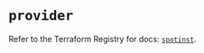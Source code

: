 # `provider`

Refer to the Terraform Registry for docs: [`spotinst`](https://registry.terraform.io/providers/spotinst/spotinst/1.162.0/docs).
